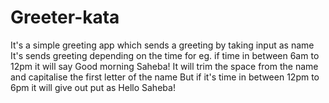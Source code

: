 # Greeter-kata
It's a simple greeting app which sends a greeting by taking input as name
It's sends greeting depending on the time for eg. if time in between 6am to 12pm it will say Good morning Saheba!
It will trim the space from the name and capitalise the first letter of the name
But if it's time in between 12pm to 6pm it will give out put as Hello Saheba!
